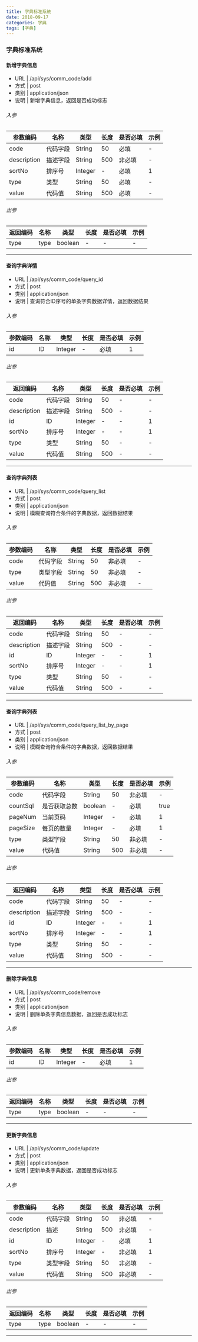 ```yaml
---
title: 字典标准系统
date: 2018-09-17
categories: 字典
tags: [字典]
---
```


### 字典标准系统

#### 新增字典信息

* URL | /api/sys/comm_code/add
* 方式 | post
* 类别 | application/json
* 说明 | 新增字典信息，返回是否成功标志

###### 入参

参数编码|名称|类型|长度|是否必填|示例
-|-|-|-|-|-
code|代码字段|String|50|必填|-
description|描述字段|String|500|非必填|-
sortNo|排序号|Integer|-|必填|1
type|类型|String|50|必填|-
value|代码值|String|500|必填|-

###### 出参

返回编码|名称|类型|长度|是否必填|示例
-|-|-|-|-|-
type|type|boolean|-|-|-

*** 

#### 查询字典详情

* URL | /api/sys/comm_code/query_id
* 方式 | post
* 类别 | application/json
* 说明 | 查询符合ID序号的单条字典数据详情，返回数据结果

###### 入参

参数编码|名称|类型|长度|是否必填|示例
-|-|-|-|-|-
id|ID|Integer|-|必填|1

###### 出参

返回编码|名称|类型|长度|是否必填|示例
-|-|-|-|-|-
code|代码字段|String|50|-|-
description|描述字段|String|500|-|-
id|ID|Integer|-|-|1
sortNo|排序号|Integer|-|-|1
type|类型|String|50|-|-
value|代码值|String|500|-|-

*** 

#### 查询字典列表

* URL | /api/sys/comm_code/query_list
* 方式 | post
* 类别 | application/json
* 说明 | 模糊查询符合条件的字典数据，返回数据结果

###### 入参

参数编码|名称|类型|长度|是否必填|示例
-|-|-|-|-|-
code|代码字段|String|50|非必填|-
type|类型字段|String|50|非必填|-
value|代码值|String|500|非必填|-

###### 出参

返回编码|名称|类型|长度|是否必填|示例
-|-|-|-|-|-
code|代码字段|String|50|-|-
description|描述字段|String|500|-|-
id|ID|Integer|-|-|1
sortNo|排序号|Integer|-|-|1
type|类型|String|50|-|-
value|代码值|String|500|-|-

*** 

#### 查询字典列表

* URL | /api/sys/comm_code/query_list_by_page
* 方式 | post
* 类别 | application/json
* 说明 | 模糊查询符合条件的字典数据，返回数据结果

###### 入参

参数编码|名称|类型|长度|是否必填|示例
-|-|-|-|-|-
code|代码字段|String|50|非必填|-
countSql|是否获取总数|boolean|-|必填|true
pageNum|当前页码|Integer|-|必填|1
pageSize|每页的数量|Integer|-|必填|1
type|类型字段|String|50|非必填|-
value|代码值|String|500|非必填|-

###### 出参

返回编码|名称|类型|长度|是否必填|示例
-|-|-|-|-|-
code|代码字段|String|50|-|-
description|描述字段|String|500|-|-
id|ID|Integer|-|-|1
sortNo|排序号|Integer|-|-|1
type|类型|String|50|-|-
value|代码值|String|500|-|-

*** 

#### 删除字典信息

* URL | /api/sys/comm_code/remove
* 方式 | post
* 类别 | application/json
* 说明 | 删除单条字典信息数据，返回是否成功标志

###### 入参

参数编码|名称|类型|长度|是否必填|示例
-|-|-|-|-|-
id|ID|Integer|-|必填|1

###### 出参

返回编码|名称|类型|长度|是否必填|示例
-|-|-|-|-|-
type|type|boolean|-|-|-

*** 

#### 更新字典信息

* URL | /api/sys/comm_code/update
* 方式 | post
* 类别 | application/json
* 说明 | 更新单条字典数据，返回是否成功标志

###### 入参

参数编码|名称|类型|长度|是否必填|示例
-|-|-|-|-|-
code|代码字段|String|50|非必填|-
description|描述|String|500|非必填|-
id|ID|Integer|-|必填|1
sortNo|排序号|Integer|-|非必填|1
type|类型字段|String|50|非必填|-
value|代码值|String|500|非必填|-

###### 出参

返回编码|名称|类型|长度|是否必填|示例
-|-|-|-|-|-
type|type|boolean|-|-|-

*** 

